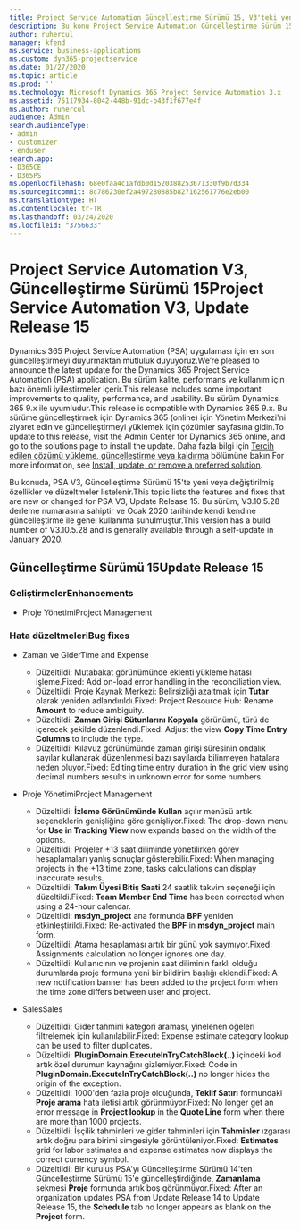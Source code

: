 ```yaml
---
title: Project Service Automation Güncelleştirme Sürümü 15, V3'teki yenilikler
description: Bu konu Project Service Automation Güncelleştirme Sürüm 15, V3'teki yenilikler hakkında bilgi sağlar.
author: ruhercul
manager: kfend
ms.service: business-applications
ms.custom: dyn365-projectservice
ms.date: 01/27/2020
ms.topic: article
ms.prod: ''
ms.technology: Microsoft Dynamics 365 Project Service Automation 3.x
ms.assetid: 75117934-8042-448b-91dc-b43f1f677e4f
ms.author: ruhercul
audience: Admin
search.audienceType:
- admin
- customizer
- enduser
search.app:
- D365CE
- D365PS
ms.openlocfilehash: 68e0faa4c1afdb0d1520388253671330f9b7d334
ms.sourcegitcommit: 8c786230ef2a497280885b827162561776e2eb00
ms.translationtype: HT
ms.contentlocale: tr-TR
ms.lasthandoff: 03/24/2020
ms.locfileid: "3756633"
---
```

# <a name="project-service-automation-v3-update-release-15"></a><span data-ttu-id="c03d9-103">Project Service Automation V3, Güncelleştirme Sürümü 15</span><span class="sxs-lookup"><span data-stu-id="c03d9-103">Project Service Automation V3, Update Release 15</span></span>

<span data-ttu-id="c03d9-104">Dynamics 365 Project Service Automation (PSA) uygulaması için en son güncelleştirmeyi duyurmaktan mutluluk duyuyoruz.</span><span class="sxs-lookup"><span data-stu-id="c03d9-104">We’re pleased to announce the latest update for the Dynamics 365 Project Service Automation (PSA) application.</span></span> <span data-ttu-id="c03d9-105">Bu sürüm kalite, performans ve kullanım için bazı önemli iyileştirmeler içerir.</span><span class="sxs-lookup"><span data-stu-id="c03d9-105">This release includes some important improvements to quality, performance, and usability.</span></span> <span data-ttu-id="c03d9-106">Bu sürüm Dynamics 365 9.x ile uyumludur.</span><span class="sxs-lookup"><span data-stu-id="c03d9-106">This release is compatible with Dynamics 365 9.x.</span></span> <span data-ttu-id="c03d9-107">Bu sürüme güncelleştirmek için Dynamics 365 (online) için Yönetim Merkezi'ni ziyaret edin ve güncelleştirmeyi yüklemek için çözümler sayfasına gidin.</span><span class="sxs-lookup"><span data-stu-id="c03d9-107">To update to this release, visit the Admin Center for Dynamics 365 online, and go to the solutions page to install the update.</span></span> <span data-ttu-id="c03d9-108">Daha fazla bilgi için [Tercih edilen çözümü yükleme, güncelleştirme veya kaldırma](https://docs.microsoft.com/power-platform/admin/install-remove-preferred-solution) bölümüne bakın.</span><span class="sxs-lookup"><span data-stu-id="c03d9-108">For more information, see [Install, update, or remove a preferred solution](https://docs.microsoft.com/power-platform/admin/install-remove-preferred-solution).</span></span>

<span data-ttu-id="c03d9-109">Bu konuda, PSA V3, Güncelleştirme Sürümü 15'te yeni veya değiştirilmiş özellikler ve düzeltmeler listelenir.</span><span class="sxs-lookup"><span data-stu-id="c03d9-109">This topic lists the features and fixes that are new or changed for PSA V3, Update Release 15.</span></span> <span data-ttu-id="c03d9-110">Bu sürüm, V3.10.5.28 derleme numarasına sahiptir ve Ocak 2020 tarihinde kendi kendine güncelleştirme ile genel kullanıma sunulmuştur.</span><span class="sxs-lookup"><span data-stu-id="c03d9-110">This version has a build number of V3.10.5.28 and is generally available through a self-update in January 2020.</span></span>

## <a name="update-release-15"></a><span data-ttu-id="c03d9-111">Güncelleştirme Sürümü 15</span><span class="sxs-lookup"><span data-stu-id="c03d9-111">Update Release 15</span></span> 

### <a name="enhancements"></a><span data-ttu-id="c03d9-112">Geliştirmeler</span><span class="sxs-lookup"><span data-stu-id="c03d9-112">Enhancements</span></span>

- <span data-ttu-id="c03d9-113">Proje Yönetimi</span><span class="sxs-lookup"><span data-stu-id="c03d9-113">Project Management</span></span>

### <a name="bug-fixes"></a><span data-ttu-id="c03d9-114">Hata düzeltmeleri</span><span class="sxs-lookup"><span data-stu-id="c03d9-114">Bug fixes</span></span>

- <span data-ttu-id="c03d9-115">Zaman ve Gider</span><span class="sxs-lookup"><span data-stu-id="c03d9-115">Time and Expense</span></span>

  - <span data-ttu-id="c03d9-116">Düzeltildi: Mutabakat görünümünde eklenti yükleme hatası işleme.</span><span class="sxs-lookup"><span data-stu-id="c03d9-116">Fixed: Add on-load error handling in the reconciliation view.</span></span>
  - <span data-ttu-id="c03d9-117">Düzeltildi: Proje Kaynak Merkezi: Belirsizliği azaltmak için **Tutar** olarak yeniden adlandırıldı.</span><span class="sxs-lookup"><span data-stu-id="c03d9-117">Fixed: Project Resource Hub: Rename **Amount** to reduce ambiguity.</span></span>
  - <span data-ttu-id="c03d9-118">Düzeltildi: **Zaman Girişi Sütunlarını Kopyala** görünümü, türü de içerecek şekilde düzenlendi.</span><span class="sxs-lookup"><span data-stu-id="c03d9-118">Fixed: Adjust the view **Copy Time Entry Columns** to include the type.</span></span>
  - <span data-ttu-id="c03d9-119">Düzeltildi: Kılavuz görünümünde zaman girişi süresinin ondalık sayılar kullanarak düzenlenmesi bazı sayılarda bilinmeyen hatalara neden oluyor.</span><span class="sxs-lookup"><span data-stu-id="c03d9-119">Fixed: Editing time entry duration in the grid view using decimal numbers results in unknown error for some numbers.</span></span>

- <span data-ttu-id="c03d9-120">Proje Yönetimi</span><span class="sxs-lookup"><span data-stu-id="c03d9-120">Project Management</span></span>

  - <span data-ttu-id="c03d9-121">Düzeltildi: **İzleme Görünümünde Kullan** açılır menüsü artık seçeneklerin genişliğine göre genişliyor.</span><span class="sxs-lookup"><span data-stu-id="c03d9-121">Fixed: The drop-down menu for **Use in Tracking View** now expands based on the width of the options.</span></span>
  - <span data-ttu-id="c03d9-122">Düzeltildi: Projeler +13 saat diliminde yönetilirken görev hesaplamaları yanlış sonuçlar gösterebilir.</span><span class="sxs-lookup"><span data-stu-id="c03d9-122">Fixed: When managing projects in the +13 time zone, tasks calculations can display inaccurate results.</span></span>
  - <span data-ttu-id="c03d9-123">Düzeltildi: **Takım Üyesi Bitiş Saati** 24 saatlik takvim seçeneği için düzeltildi.</span><span class="sxs-lookup"><span data-stu-id="c03d9-123">Fixed: **Team Member End Time** has been corrected when using a 24-hour calendar.</span></span>
  - <span data-ttu-id="c03d9-124">Düzeltildi: **msdyn_project** ana formunda **BPF** yeniden etkinleştirildi.</span><span class="sxs-lookup"><span data-stu-id="c03d9-124">Fixed: Re-activated the **BPF** in **msdyn_project** main form.</span></span>
  - <span data-ttu-id="c03d9-125">Düzeltildi: Atama hesaplaması artık bir günü yok saymıyor.</span><span class="sxs-lookup"><span data-stu-id="c03d9-125">Fixed: Assignments calculation no longer ignores one day.</span></span>
  - <span data-ttu-id="c03d9-126">Düzeltildi: Kullanıcının ve projenin saat diliminin farklı olduğu durumlarda proje formuna yeni bir bildirim başlığı eklendi.</span><span class="sxs-lookup"><span data-stu-id="c03d9-126">Fixed: A new notification banner has been added to the project form when the time zone differs between user and project.</span></span>

- <span data-ttu-id="c03d9-127">Sales</span><span class="sxs-lookup"><span data-stu-id="c03d9-127">Sales</span></span>

  - <span data-ttu-id="c03d9-128">Düzeltildi: Gider tahmini kategori araması, yinelenen öğeleri filtrelemek için kullanılabilir.</span><span class="sxs-lookup"><span data-stu-id="c03d9-128">Fixed: Expense estimate category lookup can be used to filter duplicates.</span></span>
  - <span data-ttu-id="c03d9-129">Düzeltildi: **PluginDomain.ExecuteInTryCatchBlock(..)** içindeki kod artık özel durumun kaynağını gizlemiyor.</span><span class="sxs-lookup"><span data-stu-id="c03d9-129">Fixed: Code in **PluginDomain.ExecuteInTryCatchBlock(..)** no longer hides the origin of the exception.</span></span>
  - <span data-ttu-id="c03d9-130">Düzeltildi: 1000'den fazla proje olduğunda, **Teklif Satırı** formundaki **Proje arama** hata iletisi artık görünmüyor.</span><span class="sxs-lookup"><span data-stu-id="c03d9-130">Fixed: No longer get an error message in **Project lookup** in the **Quote Line** form when there are more than 1000 projects.</span></span>
  - <span data-ttu-id="c03d9-131">Düzeltildi: İşçilik tahminleri ve gider tahminleri için **Tahminler** ızgarası artık doğru para birimi simgesiyle görüntüleniyor.</span><span class="sxs-lookup"><span data-stu-id="c03d9-131">Fixed: **Estimates** grid for labor estimates and expense estimates now displays the correct currency symbol.</span></span>
  - <span data-ttu-id="c03d9-132">Düzeltildi: Bir kuruluş PSA'yı Güncelleştirme Sürümü 14'ten Güncelleştirme Sürümü 15'e güncelleştirdiğinde, **Zamanlama** sekmesi **Proje** formunda artık boş görünmüyor.</span><span class="sxs-lookup"><span data-stu-id="c03d9-132">Fixed: After an organization updates PSA from Update Release 14 to Update Release 15, the **Schedule** tab no longer appears as blank on the **Project** form.</span></span>
